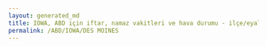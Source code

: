 ```yaml
---
layout: generated_md
title: IOWA, ABD için iftar, namaz vakitleri ve hava durumu - ilçe/eyalet seç
permalink: /ABD/IOWA/DES MOINES
---
```


<script type="text/javascript">
  var country = ABD;
  var city = IOWA;
  var state = DES MOINES;
  var lat = 72;
  var lon = 21;
</script>

